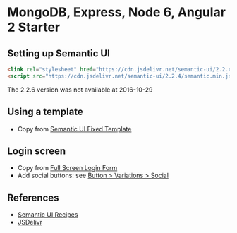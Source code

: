# MongoDB, Express, Node 6, Angular 2 Starter

## Setting up Semantic UI

```html
<link rel="stylesheet" href="https://cdn.jsdelivr.net/semantic-ui/2.2.4/semantic.min.css">
<script src="https://cdn.jsdelivr.net/semantic-ui/2.2.4/semantic.min.js"></script>
```

The 2.2.6 version was not available at 2016-10-29

## Using a template

- Copy from [Semantic UI Fixed Template](http://semantic-ui.com/examples/fixed.html)

## Login screen

- Copy from [Full Screen Login Form](http://semantic-ui.com/examples/login.html)
- Add social buttons: see [Button > Variations > Social](http://semantic-ui.com/elements/button.html)

## References

* [Semantic UI Recipes](http://semantic-ui.com/introduction/advanced-usage.html)
* [JSDelivr](http://www.jsdelivr.com)

